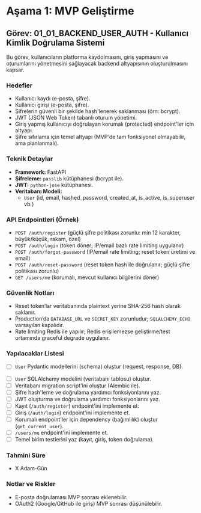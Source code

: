 # Aşama 1: MVP Geliştirme

## Görev: 01_01_BACKEND_USER_AUTH - Kullanıcı Kimlik Doğrulama Sistemi

Bu görev, kullanıcıların platforma kaydolmasını, giriş yapmasını ve oturumlarını yönetmesini sağlayacak backend altyapısının oluşturulmasını kapsar.

### Hedefler

* Kullanıcı kaydı (e-posta, şifre).
* Kullanıcı girişi (e-posta, şifre).
* Şifrelerin güvenli bir şekilde hash'lenerek saklanması (örn: bcrypt).
* JWT (JSON Web Token) tabanlı oturum yönetimi.
* Giriş yapmış kullanıcıyı doğrulayan korumalı (protected) endpoint'ler için altyapı.
* Şifre sıfırlama için temel altyapı (MVP'de tam fonksiyonel olmayabilir, ama planlanmalı).

### Teknik Detaylar

* **Framework:** FastAPI
* **Şifreleme:** `passlib` kütüphanesi (bcrypt ile).
* **JWT:** `python-jose` kütüphanesi.
* **Veritabanı Modeli:**
  * `User` (id, email, hashed_password, created_at, is_active, is_superuser vb.)

### API Endpointleri (Örnek)

* `POST /auth/register` (güçlü şifre politikası zorunlu: min 12 karakter, büyük/küçük, rakam, özel)
* `POST /auth/login` (token döner; IP/email bazlı rate limiting uygulanır)
* `POST /auth/forgot-password` (IP/email rate limiting; reset token üretimi ve email)
* `POST /auth/reset-password` (reset token hash ile doğrulanır; güçlü şifre politikası zorunlu)
* `GET /users/me` (korumalı, mevcut kullanıcı bilgilerini döner)

### Güvenlik Notları

* Reset token’lar veritabanında plaintext yerine SHA-256 hash olarak saklanır.
* Production’da `DATABASE_URL` ve `SECRET_KEY` zorunludur; `SQLALCHEMY_ECHO` varsayılan kapalıdır.
* Rate limiting Redis ile yapılır; Redis erişilemezse geliştirme/test ortamında graceful degrade uygulanır.

### Yapılacaklar Listesi

- [ ] `User` Pydantic modellerini (schema) oluştur (request, response, DB).
* [ ] `User` SQLAlchemy modelini (veritabanı tablosu) oluştur.
* [ ] Veritabanı migration script'ini oluştur (Alembic ile).
* [ ] Şifre hash'leme ve doğrulama yardımcı fonksiyonlarını yaz.
* [ ] JWT oluşturma ve doğrulama yardımcı fonksiyonlarını yaz.
* [ ] Kayıt (`/auth/register`) endpoint'ini implemente et.
* [ ] Giriş (`/auth/login`) endpoint'ini implemente et.
* [ ] Korumalı endpoint'ler için dependency (bağımlılık) oluştur (`get_current_user`).
* [ ] `/users/me` endpoint'ini implemente et.
* [ ] Temel birim testlerini yaz (kayıt, giriş, token doğrulama).

### Tahmini Süre

* X Adam-Gün

### Notlar ve Riskler

* E-posta doğrulaması MVP sonrası eklenebilir.
* OAuth2 (Google/GitHub ile giriş) MVP sonrası düşünülebilir.

